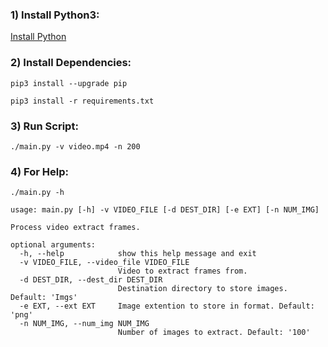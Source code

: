 ### 1) Install Python3:
[Install Python](https://www.python.org/downloads/)
### 2) Install Dependencies:
`pip3 install --upgrade pip`

`pip3 install -r requirements.txt`

### 3) Run Script:

`./main.py -v video.mp4 -n 200`

### 4) For Help:

`./main.py -h`
```
usage: main.py [-h] -v VIDEO_FILE [-d DEST_DIR] [-e EXT] [-n NUM_IMG]

Process video extract frames.

optional arguments:
  -h, --help            show this help message and exit
  -v VIDEO_FILE, --video_file VIDEO_FILE
                        Video to extract frames from.
  -d DEST_DIR, --dest_dir DEST_DIR
                        Destination directory to store images. Default: 'Imgs'
  -e EXT, --ext EXT     Image extention to store in format. Default: 'png'
  -n NUM_IMG, --num_img NUM_IMG
                        Number of images to extract. Default: '100'
```
